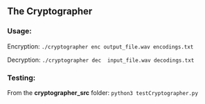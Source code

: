 ## The Cryptographer

### Usage:
  Encryption:
    ```
      ./cryptographer enc output_file.wav encodings.txt
    ```
  
  Decryption:
    ```
       ./cryptographer dec  input_file.wav decodings.txt
    ```
 ### Testing:
   From the **cryptographer_src** folder:
     ```
        python3 testCryptographer.py
     ```
    
